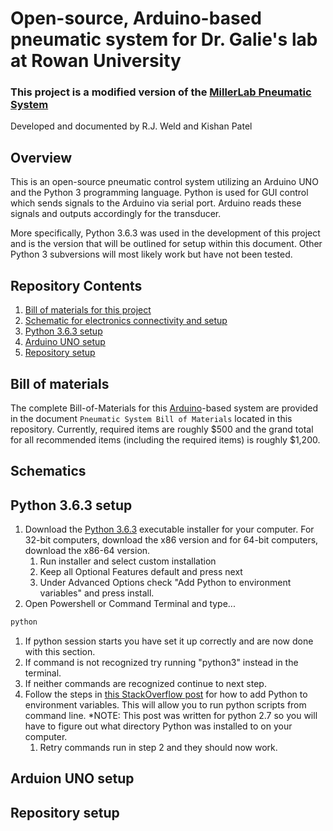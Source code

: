 # Open-source, Arduino-based pneumatic system for Dr. Galie's lab at Rowan University
### This project is a modified version of the [MillerLab Pneumatic System](https://github.com/MillerLabFTW/OpenSourcePneumaticSystem)

Developed and documented by R.J. Weld and Kishan Patel

## Overview
This is an open-source pneumatic control system utilizing an Arduino UNO and the 
Python 3 programming language. Python is used for GUI control which sends signals 
to the Arduino via serial port. Arduino reads these signals and outputs accordingly 
for the transducer.

More specifically, Python 3.6.3 was used in the development of this project 
and is the version that will be outlined for setup within this document.
Other Python 3 subversions will most likely work but have not been tested.

## Repository Contents
1. [Bill of materials for this project](#bill-of-materials)
2. [Schematic for electronics connectivity and setup](#schematics)
3. [Python 3.6.3 setup](#python-3.6.3-setup)
4. [Arduino UNO setup](#arduino-uno-setup)
5. [Repository setup](#repository-setup)

## Bill of materials
The complete Bill-of-Materials for this [Arduino](https://www.arduino.cc/)-based 
system are provided in the document `Pneumatic System Bill of Materials` located 
in this repository. Currently, required items are roughly $500 and the grand 
total for all recommended items (including the required items) is roughly $1,200.

## Schematics

## Python 3.6.3 setup
1. Download the [Python 3.6.3](https://www.python.org/downloads/release/python-363/) 
executable installer for your computer. For 32-bit computers, download the x86 
version and for 64-bit computers, download the x86-64 version.
    1. Run installer and select custom installation
    2. Keep all Optional Features default and press next
    3. Under Advanced Options check "Add Python to environment variables" and press install.
2. Open Powershell or Command Terminal and type...
```bash
python
```
  
1. If python session starts you have set it up correctly and are now done with this section.
2. If command is not recognized try running "python3" instead in the terminal.
3. If neither commands are recognized continue to next step.
3. Follow the steps in [this StackOverflow post](https://stackoverflow.com/questions/3701646/how-to-add-to-the-pythonpath-in-windows/32609129#32609129) 
for how to add Python to environment 
variables. This will allow you to run python scripts from command line. *NOTE: This
post was written for python 2.7 so you will have to figure out what directory
Python was installed to on your computer. 
    1. Retry commands run in step 2 and they should now work.
    
## Arduion UNO setup

## Repository setup